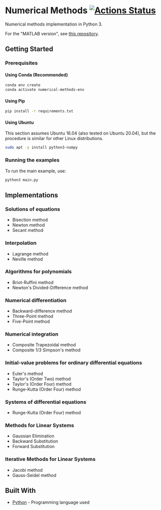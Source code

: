# Numerical Methods [![Actions Status](https://github.com/cfgnunes/numerical-methods-python/workflows/build/badge.svg)](https://github.com/cfgnunes/numerical-methods-python/actions)

Numerical methods implementation in Python 3.

For the "MATLAB version", see [this repository](https://github.com/cfgnunes/numerical-methods-matlab).

## Getting Started

### Prerequisites

#### Using Conda (Recommended)

```sh
conda env create
conda activate numerical-methods-env
```

#### Using Pip

```sh
pip install -r requirements.txt
```

#### Using Ubuntu

This section assumes Ubuntu 16.04 (also tested on Ubuntu 20.04), but the procedure is similar for other Linux distributions.

```sh
sudo apt -y install python3-numpy
```

### Running the examples

To run the main example, use:

```sh
python3 main.py
```

## Implementations

### Solutions of equations

- Bisection method
- Newton method
- Secant method

### Interpolation

- Lagrange method
- Neville method

### Algorithms for polynomials

- Briot-Ruffini method
- Newton's Divided-Difference method

### Numerical differentiation

- Backward-difference method
- Three-Point method
- Five-Point method

### Numerical integration

- Composite Trapezoidal method
- Composite 1/3 Simpson's method

### Initial-value problems for ordinary differential equations

- Euler's method
- Taylor's (Order Two) method
- Taylor's (Order Four) method
- Runge-Kutta (Order Four) method

### Systems of differential equations

- Runge-Kutta (Order Four) method

### Methods for Linear Systems

- Gaussian Elimination
- Backward Substitution
- Forward Substitution

### Iterative Methods for Linear Systems

- Jacobi method
- Gauss-Seidel method

## Built With

- [Python](https://www.python.org/) - Programming language used
